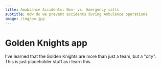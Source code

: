 ```yaml
---
title: Amublance Accidents: Non- vs. Emergency calls
subtitle: How do we prevent accidents during Ambulance operations
image: /img/am.jpg
---
```


# Golden Knights app

I've learned that the Golden Knights are more than just a team, but a "city". This is just placeholder stuff as i learn this.
